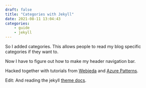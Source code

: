 ```yaml
---
draft: false
title: "Categories with Jekyll"
date: 2021-08-11 13:04:43
categories: 
    - guide
    - jekyll
---
```


So I added categories. This allows people to read my blog specific categories if they want to.

Now I have to figure out how to make my header navigation bar.

Hacked together with tutorials from [Webjeda](https://blog.webjeda.com/jekyll-categories/) and [Azure Patterns](https://www.azurepatterns.com/2020/03/11/jekyll-categories). 

Edit: And reading the jekyll [theme docs](https://jekyllrb.com/docs/themes/).